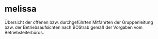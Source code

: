 # melissa
Übersicht der offenen bzw. durchgeführten Mitfahrten der Gruppenleitung bzw. der Betriebsaufsichten nach BOStrab gemäß der Vorgaben vom Betriebsleiterbüros.
